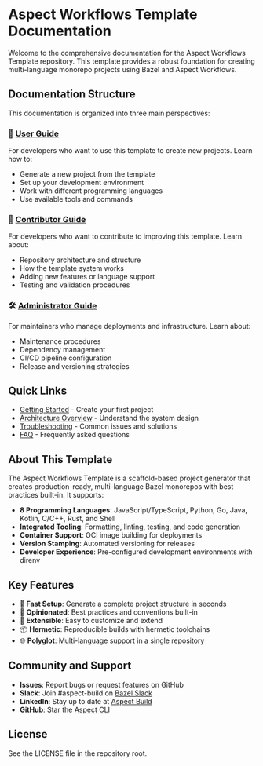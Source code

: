 # Aspect Workflows Template Documentation

Welcome to the comprehensive documentation for the Aspect Workflows Template repository. This template provides a robust foundation for creating multi-language monorepo projects using Bazel and Aspect Workflows.

## Documentation Structure

This documentation is organized into three main perspectives:

### 📘 [User Guide](./user-guide/README.md)

For developers who want to use this template to create new projects. Learn how to:

- Generate a new project from the template
- Set up your development environment
- Work with different programming languages
- Use available tools and commands

### 🔧 [Contributor Guide](./contributor-guide/README.md)

For developers who want to contribute to improving this template. Learn about:

- Repository architecture and structure
- How the template system works
- Adding new features or language support
- Testing and validation procedures

### 🛠️ [Administrator Guide](./admin-guide/README.md)

For maintainers who manage deployments and infrastructure. Learn about:

- Maintenance procedures
- Dependency management
- CI/CD pipeline configuration
- Release and versioning strategies

## Quick Links

- [Getting Started](./user-guide/getting-started.md) - Create your first project
- [Architecture Overview](./contributor-guide/architecture.md) - Understand the system design
- [Troubleshooting](./user-guide/troubleshooting.md) - Common issues and solutions
- [FAQ](./faq.md) - Frequently asked questions

## About This Template

The Aspect Workflows Template is a scaffold-based project generator that creates production-ready, multi-language Bazel monorepos with best practices built-in. It supports:

- **8 Programming Languages**: JavaScript/TypeScript, Python, Go, Java, Kotlin, C/C++, Rust, and Shell
- **Integrated Tooling**: Formatting, linting, testing, and code generation
- **Container Support**: OCI image building for deployments
- **Version Stamping**: Automated versioning for releases
- **Developer Experience**: Pre-configured development environments with direnv

## Key Features

- 🚀 **Fast Setup**: Generate a complete project structure in seconds
- 🎯 **Opinionated**: Best practices and conventions built-in
- 🔄 **Extensible**: Easy to customize and extend
- 📦 **Hermetic**: Reproducible builds with hermetic toolchains
- 🌐 **Polyglot**: Multi-language support in a single repository

## Community and Support

- **Issues**: Report bugs or request features on GitHub
- **Slack**: Join #aspect-build on [Bazel Slack](https://slack.bazel.build)
- **LinkedIn**: Stay up to date at [Aspect Build](https://www.linkedin.com/company/aspect-build/)
- **GitHub**: Star the [Aspect CLI](https://github.com/aspect-build/aspect-cli)

## License

See the LICENSE file in the repository root.
